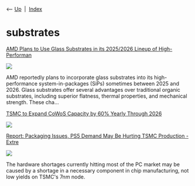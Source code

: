 <div class="nav">

⟵ [Up](index.html)  \|  [Index](index.html)

</div>

# substrates

<div class="cards">

<div class="card">

<div class="card-title">

[AMD Plans to Use Glass Substrates in its 2025/2026 Lineup of
High-Performan](https://www.techpowerup.com/324356/amd-plans-to-use-glass-substrates-in-its-2025-2026-lineup-of-high-performance-processors)

</div>

<div class="card-image">

[![](https://www.techpowerup.com/img/c2ZOY1IbWbHS1k4U.jpg)](https://www.techpowerup.com/324356/amd-plans-to-use-glass-substrates-in-its-2025-2026-lineup-of-high-performance-processors)

</div>

AMD reportedly plans to incorporate glass substrates into its
high-performance system-in-packages (SiPs) sometimes between 2025 and
2026. Glass substrates offer several advantages over traditional organic
substrates, including superior flatness, thermal properties, and
mechanical strength. These cha...

</div>

<div class="card">

<div class="card-title">

[TSMC to Expand CoWoS Capacity by 60% Yearly Through
2026](https://www.anandtech.com/show/21405/tsmc-to-expand-cowos-capacity-by-60-every-year-through-2026)

</div>

<div class="card-image">

[![](https://images.anandtech.com/doci/21405/tsmc-3d-fabric-packaging_678x452.png)](https://www.anandtech.com/show/21405/tsmc-to-expand-cowos-capacity-by-60-every-year-through-2026)

</div>

</div>

<div class="card">

<div class="card-title">

[Report: Packaging Issues, PS5 Demand May Be Hurting TSMC Production -
Extre](https://www.extremetech.com/computing/318937-report-packaging-issues-ps5-demand-may-be-hurting-tsmc-production)

</div>

<div class="card-image">

[![](https://i.extremetech.com/imagery/content-types/00x9uKtcerVlIsdHPgzmUhL/hero-image.fill.size_1200x675.jpg)](https://www.extremetech.com/computing/318937-report-packaging-issues-ps5-demand-may-be-hurting-tsmc-production)

</div>

The hardware shortages currently hitting most of the PC market may be
caused by a shortage in a necessary component in chip manufacturing, not
low yields on TSMC's 7nm node.

</div>

</div>

